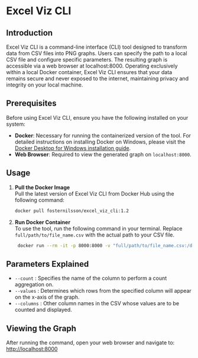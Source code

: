 # Excel Viz CLI

## Introduction
Excel Viz CLI is a command-line interface (CLI) tool designed to transform data from CSV files into PNG graphs. Users can specify the path to a local CSV file and configure specific parameters. The resulting graph is accessible via a web browser at localhost:8000. Operating exclusively within a local Docker container, Excel Viz CLI ensures that your data remains secure and never exposed to the internet, maintaining privacy and integrity on your local machine.

## Prerequisites
Before using Excel Viz CLI, ensure you have the following installed on your system:
- **Docker**: Necessary for running the containerized version of the tool. For detailed instructions on installing Docker on Windows, please visit the [Docker Desktop for Windows installation guide](https://docs.docker.com/desktop/install/windows-install/).
- **Web Browser**: Required to view the generated graph on `localhost:8000`.

## Usage
1. **Pull the Docker Image**  
   Pull the latest version of Excel Viz CLI from Docker Hub using the following command:
   ```bash
   docker pull fosternilsson/excel_viz_cli:1.2

2. **Run Docker Container**  
   To use the tool, run the following command in your terminal. Replace `full/path/to/file_name.csv` with the actual path to your CSV file.
   ```bash
    docker run --rm -it -p 8000:8000 -v "full/path/to/file_name.csv:/data/file_name.csv" fosternilsson/excel_viz_cli:1.2 /data/file_name.csv --count <column> --values <rows in column> --columns <other columns to specify>

## Parameters Explained
- `--count` : Specifies the name of the column to perform a count aggregation on.
- `--values` : Determines which rows from the specified column will appear on the x-axis of the graph.
- `--columns` : Other column names in the CSV whose values are to be counted and displayed.

## Viewing the Graph

After running the command, open your web browser and navigate to:
[http://localhost:8000](http://localhost:8000)


